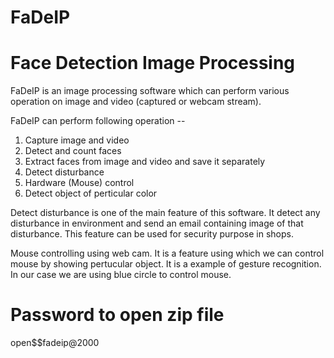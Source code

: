 # FaDeIP
# Face Detection Image Processing

FaDeIP is an image processing software which can perform various operation on image and video (captured or webcam stream). 

FaDeIP can perform following operation --

1.  Capture image and video
2.  Detect and count faces
3.  Extract faces from image and video and save it separately
4.  Detect disturbance
5.  Hardware (Mouse) control
6.  Detect object of perticular color

Detect disturbance is one of the main feature of this software. It detect any disturbance in environment and send an email containing image of that disturbance. This feature can be used for security purpose in shops.

Mouse controlling using web cam. It is a feature using which we can control mouse by showing pertucular object. It is a example of gesture recognition. In our case we are using blue circle to control mouse.

# Password to open zip file

open$$fadeip@2000
